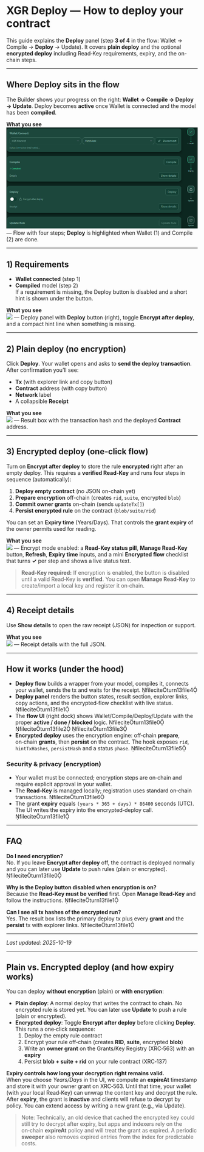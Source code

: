 # XGR Deploy — How to deploy your contract

This guide explains the **Deploy** panel (step **3 of 4** in the flow: Wallet → Compile → **Deploy** → Update). It covers **plain deploy** and the optional **encrypted deploy** including Read‑Key requirements, expiry, and the on-chain steps.

---

## Where Deploy sits in the flow

The Builder shows your progress on the right: **Wallet → Compile → Deploy → Update**. Deploy becomes **active** once Wallet is connected and the model has been **compiled**.

**What you see**  
![](https://raw.githubusercontent.com/xgr-network/XGR/main/pictures/ui/builder137/deploy-panel-builder-flow-deploy.png) — Flow with four steps; **Deploy** is highlighted when Wallet (1) and Compile (2) are done.

---

## 1) Requirements

- **Wallet connected** (step 1)  
- **Compiled** model (step 2)  
  If a requirement is missing, the Deploy button is disabled and a short hint is shown under the button.

**What you see**  
![](https://raw.githubusercontent.com/xgr-network/XGR/main/pictures/ui/builder137/deploy-panel.png) — Deploy panel with **Deploy** button (right), toggle **Encrypt after deploy**, and a compact hint line when something is missing.

---

## 2) Plain deploy (no encryption)

Click **Deploy**. Your wallet opens and asks to **send the deploy transaction**. After confirmation you’ll see:
- **Tx** (with explorer link and copy button)  
- **Contract** address (with copy button)  
- **Network** label  
- A collapsible **Receipt**

**What you see**  
![](https://raw.githubusercontent.com/xgr-network/XGR/main/pictures/ui/builder137/deploy-result.png) — Result box with the transaction hash and the deployed **Contract** address.

---

## 3) Encrypted deploy (one‑click flow)

Turn on **Encrypt after deploy** to store the rule **encrypted** right after an empty deploy. This requires a **verified Read‑Key** and runs four steps in sequence (automatically):

1. **Deploy empty contract** (no JSON on-chain yet)  
2. **Prepare encryption** off-chain (creates `rid`, `suite`, encrypted `blob`)  
3. **Commit owner grants** on-chain (sends `updateTx[]`)  
4. **Persist encrypted rule** on the contract (`blob/suite/rid`)

You can set an **Expiry time** (Years/Days). That controls the **grant expiry** of the owner permits used for reading.

**What you see**  
![](https://raw.githubusercontent.com/xgr-network/XGR/main/pictures/ui/builder137/deploy-encrypt-open.png) — Encrypt mode enabled: a **Read‑Key status pill**, **Manage Read‑Key** button, **Refresh**, **Expiry time** inputs, and a mini **Encrypted flow** checklist that turns **✓** per step and shows a live status text.

> **Read‑Key required:** If encryption is enabled, the button is disabled until a valid Read‑Key is **verified**. You can open **Manage Read‑Key** to create/import a local key and register it on‑chain.

---

## 4) Receipt details

Use **Show details** to open the raw receipt (JSON) for inspection or support.

**What you see**  
![](https://raw.githubusercontent.com/xgr-network/XGR/main/pictures/ui/builder137/deploy-receipt.png) — Receipt details with the full JSON.

---

## How it works (under the hood)

- **Deploy flow** builds a wrapper from your model, compiles it, connects your wallet, sends the tx and waits for the receipt. fileciteturn13file4  
- **Deploy panel** renders the button states, result section, explorer links, copy actions, and the encrypted‑flow checklist with live status. fileciteturn13file1  
- The **flow UI** (right dock) shows Wallet/Compile/Deploy/Update with the proper **active / done / blocked** logic. fileciteturn13file0 fileciteturn13file2 fileciteturn13file3  
- **Encrypted deploy** uses the encryption engine: off‑chain **prepare**, on‑chain **grants**, then **persist** on the contract. The hook exposes `rid`, `hintTxHashes`, `persistHash` and a status `phase`. fileciteturn13file5

### Security & privacy (encryption)
- Your wallet must be connected; encryption steps are on‑chain and require explicit approval in your wallet.  
- The **Read‑Key** is managed locally; registration uses standard on‑chain transactions. fileciteturn13file6  
- The grant **expiry** equals `(years * 365 + days) * 86400` seconds (UTC). The UI writes the expiry into the encrypted‑deploy call. fileciteturn13file1

---

## FAQ

**Do I need encryption?**  
No. If you leave **Encrypt after deploy** off, the contract is deployed normally and you can later use **Update** to push rules (plain or encrypted). fileciteturn13file0

**Why is the Deploy button disabled when encryption is on?**  
Because the **Read‑Key must be verified** first. Open **Manage Read‑Key** and follow the instructions. fileciteturn13file1

**Can I see all tx hashes of the encrypted run?**  
Yes. The result box lists the primary deploy tx plus every **grant** and the **persist** tx with explorer links. fileciteturn13file1

---

_Last updated: 2025-10-19_

---

## Plain vs. Encrypted deploy (and how expiry works)

You can deploy **without encryption** (plain) or **with encryption**:

- **Plain deploy**: A normal deploy that writes the contract to chain. No encrypted rule is stored yet. You can later use **Update** to push a rule (plain or encrypted).
- **Encrypted deploy**: Toggle **Encrypt after deploy** before clicking **Deploy**. This runs a one‑click sequence:
  1) Deploy the empty rule contract  
  2) Encrypt your rule off‑chain (creates **RID**, **suite**, encrypted **blob**)  
  3) Write an **owner grant** on the Grants/Key Registry (XRC‑563) with an **expiry**  
  4) Persist **blob + suite + rid** on your rule contract (XRC‑137)

**Expiry controls how long your decryption right remains valid.**  
When you choose *Years/Days* in the UI, we compute an **expireAt** timestamp and store it with your owner grant on XRC‑563. Until that time, your wallet (with your local Read‑Key) can unwrap the content key and decrypt the rule. After **expiry**, the grant is **inactive** and clients will refuse to decrypt by policy. You can extend access by writing a new grant (e.g., via Update).

> Note: Technically, an old device that cached the encrypted key could still try to decrypt after expiry, but apps and indexers rely on the on‑chain **expireAt** policy and will treat the grant as expired. A periodic **sweeper** also removes expired entries from the index for predictable costs.
